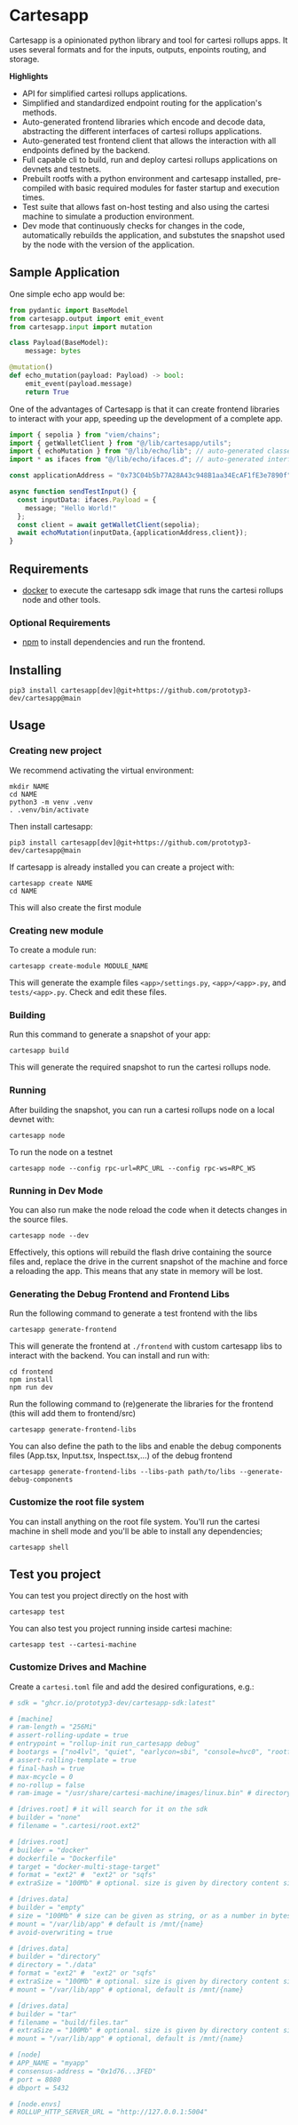 # Cartesapp

Cartesapp is a opinionated python library and tool for cartesi rollups apps. It uses several formats and for the inputs, outputs, enpoints routing, and storage.

**Highlights**

- API for simplified cartesi rollups applications.
- Simplified and standardized endpoint routing for the application's methods.
- Auto-generated frontend libraries which encode and decode data, abstracting the different interfaces of cartesi rollups applications.
- Auto-generated test frontend client that allows the interaction with all endpoints defined by the backend.
- Full capable cli to build, run and deploy cartesi rollups applications on devnets and testnets.
- Prebuilt rootfs with a python environment and cartesapp installed, pre-compiled with basic required modules for faster startup and execution times.
- Test suite that allows fast on-host testing and also using the cartesi machine to simulate a production environment.
- Dev mode that continuously checks for changes in the code, automatically rebuilds the application, and substutes the snapshot used by the node with the version of the application.

## Sample Application

One simple echo app would be:

```python
from pydantic import BaseModel
from cartesapp.output import emit_event
from cartesapp.input import mutation

class Payload(BaseModel):
    message: bytes

@mutation()
def echo_mutation(payload: Payload) -> bool:
    emit_event(payload.message)
    return True
```

One of the advantages of Cartesapp is that it can create frontend libraries to interact with your app, speeding up the development of a complete app.

```typescript
import { sepolia } from "viem/chains";
import { getWalletClient } from "@/lib/cartesapp/utils";
import { echoMutation } from "@/lib/echo/lib"; // auto-generated classes and functions
import * as ifaces from "@/lib/echo/ifaces.d"; // auto-generated interfaces

const applicationAddress = "0x73C04b5b77A28A43c948B1aa34EcAF1fE3e7890f";

async function sendTestInput() {
  const inputData: ifaces.Payload = {
    message; "Hello World!"
  };
  const client = await getWalletClient(sepolia);
  await echoMutation(inputData,{applicationAddress,client});
}
```

## Requirements

- [docker](https://docs.docker.com/) to execute the cartesapp sdk image that runs the cartesi rollups node and other tools.

### Optional Requirements

- [npm](https://docs.npmjs.com/cli/v9/configuring-npm/install) to install dependencies and run the frontend.

## Installing

```shell
pip3 install cartesapp[dev]@git+https://github.com/prototyp3-dev/cartesapp@main
```

## Usage

### Creating new project

We recommend activating the virtual environment:

```shell
mkdir NAME
cd NAME
python3 -m venv .venv
. .venv/bin/activate
```

Then install cartesapp:

```shell
pip3 install cartesapp[dev]@git+https://github.com/prototyp3-dev/cartesapp@main
```

If cartesapp is already installed you can create a project with:

```shell
cartesapp create NAME
cd NAME
```

This will also create the first module

### Creating new module

To create a module run:

```shell
cartesapp create-module MODULE_NAME
```

This will generate the example files `<app>/settings.py`, `<app>/<app>.py`, and `tests/<app>.py`. Check and edit these files.

### Building

Run this command to generate a snapshot of your app:

```shell
cartesapp build
```

This will generate the required snapshot to run the cartesi rollups node.

### Running

After building the snapshot, you can run a cartesi rollups node on a local devnet with:

```shell
cartesapp node
```

To run the node on a testnet

```shell
cartesapp node --config rpc-url=RPC_URL --config rpc-ws=RPC_WS
```

### Running in Dev Mode

You can also run make the node reload the code when it detects changes in the source files.

```shell
cartesapp node --dev
```

Effectively, this options will rebuild the flash drive containing the source files and, replace the drive in the current snapshot of the machine and force a reloading the app. This means that any state in memory will be lost.

### Generating the Debug Frontend and Frontend Libs

Run the following command to generate a test frontend with the libs

```shell
cartesapp generate-frontend
```

This will generate the frontend at `./frontend` with custom cartesapp libs to interact with the backend. You can install and run with:

```shell
cd frontend
npm install
npm run dev
```

Run the following command to (re)generate the libraries for the frontend (this will add them to frontend/src)

```shell
cartesapp generate-frontend-libs
```

You can also define the path to the libs and enable the debug components files (App.tsx, Input.tsx, Inspect.tsx,...) of the debug frontend

```shell
cartesapp generate-frontend-libs --libs-path path/to/libs --generate-debug-components
```

### Customize the root file system

You can install anything on the root file system. You'll run the cartesi machine in shell mode and you'll be able to install any dependencies;

```shell
cartesapp shell
```

## Test you project

You can test you project directly on the host with

```shell
cartesapp test
```

You can also test you project running inside cartesi machine:

```shell
cartesapp test --cartesi-machine
```

### Customize Drives and Machine

Create a `cartesi.toml` file and add the desired configurations, e.g.:

```toml
# sdk = "ghcr.io/prototyp3-dev/cartesapp-sdk:latest"

# [machine]
# ram-length = "256Mi"
# assert-rolling-update = true
# entrypoint = "rollup-init run_cartesapp debug"
# bootargs = ["no4lvl", "quiet", "earlycon=sbi", "console=hvc0", "rootfstype=ext2", "root=/dev/pmem0", "rw", "init=/usr/sbin/cartesi-init"]
# assert-rolling-template = true
# final-hash = true
# max-mcycle = 0
# no-rollup = false
# ram-image = "/usr/share/cartesi-machine/images/linux.bin" # directory inside SDK image

# [drives.root] # it will search for it on the sdk
# builder = "none"
# filename = ".cartesi/root.ext2"

# [drives.root]
# builder = "docker"
# dockerfile = "Dockerfile"
# target = "docker-multi-stage-target"
# format = "ext2" #  "ext2" or "sqfs"
# extraSize = "100Mb" # optional. size is given by directory content size plus this amount

# [drives.data]
# builder = "empty"
# size = "100Mb" # size can be given as string, or as a number in bytes
# mount = "/var/lib/app" # default is /mnt/{name}
# avoid-overwriting = true

# [drives.data]
# builder = "directory"
# directory = "./data"
# format = "ext2" #  "ext2" or "sqfs"
# extraSize = "100Mb" # optional. size is given by directory content size plus this amount
# mount = "/var/lib/app" # optional, default is /mnt/{name}

# [drives.data]
# builder = "tar"
# filename = "build/files.tar"
# extraSize = "100Mb" # optional. size is given by directory content size plus this amount
# mount = "/var/lib/app" # optional, default is /mnt/{name}

# [node]
# APP_NAME = "myapp"
# consensus-address = "0x1d76...3FED"
# port = 8080
# dbport = 5432

# [node.envs]
# ROLLUP_HTTP_SERVER_URL = "http://127.0.0.1:5004"
```
